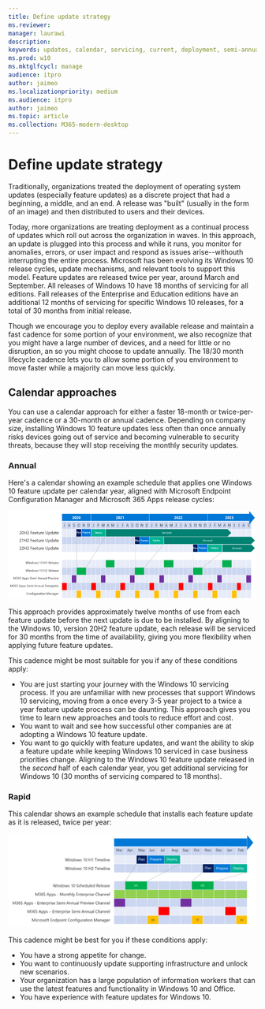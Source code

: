```yaml
---
title: Define update strategy
ms.reviewer: 
manager: laurawi
description: 
keywords: updates, calendar, servicing, current, deployment, semi-annual channel, feature, quality, rings, insider, tools
ms.prod: w10
ms.mktglfcycl: manage
audience: itpro
author: jaimeo
ms.localizationpriority: medium
ms.audience: itpro
author: jaimeo
ms.topic: article
ms.collection: M365-modern-desktop
---
```


# Define update strategy

Traditionally, organizations treated the deployment of operating system updates (especially feature updates) as a discrete project that had a beginning, a middle, and an end. A release was "built" (usually in the form of an image) and then distributed to users and their devices.

Today, more organizations are treating deployment as a continual process of updates which roll out across the organization in waves. In this approach, an update is plugged into this process and while it runs, you monitor for anomalies, errors, or user impact and respond as issues arise--withouth interrupting the entire process. Microsoft has been evolving its Windows 10 release cycles, update mechanisms, and relevant tools to support this model. Feature updates are released twice per year, around March and September. All releases of Windows 10 have 18 months of servicing for all editions. Fall releases of the Enterprise and Education editions have an additional 12 months of servicing for specific Windows 10 releases, for a total of 30 months from initial release.

Though we encourage you to deploy every available release and maintain a fast cadence for some portion of your environment, we also recognize that you might have a large number of devices, and a need for little or no disruption, an so you might choose to update annually. The 18/30 month lifecycle cadence lets you to allow some portion of you environment to move faster while a majority can move less quickly.



## Calendar approaches

You can use a calendar approach for either a faster 18-month or twice-per-year cadence or a 30-month or annual cadence. Depending on company size, installing Windows 10 feature updates less often than once annually risks devices going out of service and becoming vulnerable to security threats, because they will stop receiving the monthly security updates.


### Annual

Here's a calendar showing an example schedule that applies one Windows 10 feature update per calendar year, aligned with Microsoft Endpoint Configuration Manager and Microsoft 365 Apps release cycles:

![annual calendar](images/annual-calendar.png)

This approach provides approximately twelve months of use from each feature update before the next update is due to be installed. By aligning to the Windows 10, version 20H2 feature update, each release will be serviced for 30 months from the time of availability, giving you more flexibility when applying future feature updates.  

This cadence might be most suitable for you if any of these conditions apply:

- You are just starting your journey with the Windows 10 servicing process. If you are unfamiliar with new processes that support Windows 10 servicing, moving from a once every 3-5 year project to a twice a year feature update process can be daunting. This approach gives you time to learn new approaches and tools to reduce effort and cost.
- You want to wait and see how successful other companies are at adopting a Windows 10 feature update.  
- You want to go quickly with feature updates, and want the ability to skip a feature update while keeping Windows 10 serviced in case business priorities change. Aligning to the Windows 10 feature update released in the *second* half of each calendar year, you get additional servicing for Windows 10 (30 months of servicing compared to 18 months).


### Rapid

This calendar shows an example schedule that installs each feature update as it is released, twice per year:

![rapid calendar](images/rapid-calendar.png)

This cadence might be best for you if these conditions apply:

- You have a strong appetite for change.
- You want to continuously update supporting infrastructure and unlock new scenarios.
- Your organization has a large population of information workers that can use the latest features and functionality in Windows 10 and Office.
- You have experience with feature updates for Windows 10.